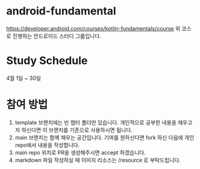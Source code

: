 # android-fundamental
https://developer.android.com/courses/kotlin-fundamentals/course
위 코스로 진행하는 안드로이드 스터디 그룹입니다. 

# Study Schedule 
4월 1일 ~ 30일 

# 참여 방법 
1. template 브랜치에는 빈 챕터 폴더만 있습니다. 개인적으로 공부한 내용을 채우고자 하신다면 이 브랜치를 기준으로 사용하시면 됩니다. 
2. main 브랜치는 함께 채우는 공간입니다. 기여를 원하신다면 fork 하신 다음에 개인 repo에서 내용을 작성합니다. 
3. main repo 위치로 PR을 생성해주시면 accept 하겠습니다. 
4. markdown 파일 작성하실 때 이미지 리소스는 /resource 로 부탁드립니다. 
